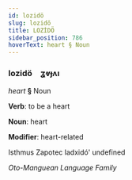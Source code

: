 ```yaml
---
id: lozidö
slug: lozidö
title: LOZİDÖ
sidebar_position: 786
hoverText: heart § Noun
---
```


### lozidö&emsp;<span kind="abugida">ʓⱴɟʌı</span>

*heart* **§** Noun

**Verb**: to be a heart

**Noun**: heart

**Modifier**: heart-related

Isthmus Zapotec ladxidó' undefined

*Oto-Manguean Language Family*